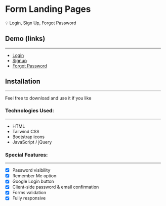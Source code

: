 # Form Landing Pages
💡 Login, Sign Up, Forgot Password

## Demo (links)
---

- [Login](https://ktmagno.github.io/form-landing-pages/index.html)
- [Signup](https://ktmagno.github.io/form-landing-pages/signup.html)
- [Forgot Password](https://ktmagno.github.io/form-landing-pages/forgot-pw.html)

## Installation
---

Feel free to download and use it if you like

### Technologies Used:
---

- HTML
- Tailwind CSS
- Bootstrap icons
- JavaScript / jQuery

### Special Features:
---

- [x]  Password visibility
- [x]  Remember Me option
- [x]  Google Login button
- [x]  Client-side password & email confirmation
- [x]  Forms validation
- [x]  Fully responsive
